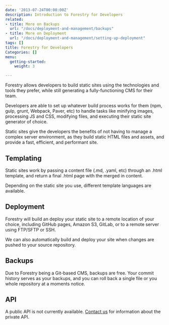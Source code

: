 ```yaml
---
date: '2013-07-24T00:00:00Z'
description: Introduction to Forestry for Developers
related:
- title: More on Backups
  url: "/docs/deployment-and-management/backups"
- title: More on Deployment
  url: "/docs/deployment-and-management/setting-up-deployment"
tags: []
title: Forestry for Developers
Categories: []
menu:
  getting-started:
    weight: 3

---
```

Forestry allows developers to build static sites using the technologies and tools they prefer, while still generating a fully-functioning CMS for their team.

Developers are able to set up whatever build process works for them (npm, gulp, grunt, Webpack, Paver, etc) to handle tasks like minifying images, processing JS and CSS, modifying files, and executing their static site generator of choice.

Static sites give the developers the benefits of not having to manage a complex server environment, as they build static HTML files and assets, and provide a fast, efficient, and performant site.

## Templating

Static sites work by passing a content file (.md, .yaml, etc) through an .html template, and return a final .html page with the merged in content.

Depending on the static site you use, different template languages are available.

## Deployment

Forestry will build an deploy your static site to a remote location of your choice, including GitHub pages, Amazon S3, GitLab, or to a remote server using FTP/SFTP or SSH.

We can also automatically build and deploy your site when changes are pushed to your source repository.

## Backups

Due to Forestry being a Git-based CMS, backups are free. Your commit history serves as your backups, and you can roll back a single file or you whole repository at a moments notice.

## API

A public API is not currently available. [Contact us](mailto:contact@forestry.io) for information about the private API.